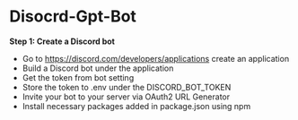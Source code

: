 # Disocrd-Gpt-Bot

**Step 1: Create a Discord bot** </br>
* Go to https://discord.com/developers/applications create an application </br>
* Build a Discord bot under the application </br>
* Get the token from bot setting </br>
* Store the token to .env under the DISCORD_BOT_TOKEN </br>
* Invite your bot to your server via OAuth2 URL Generator </br>
* Install necessary packages added in package.json using npm </br>

